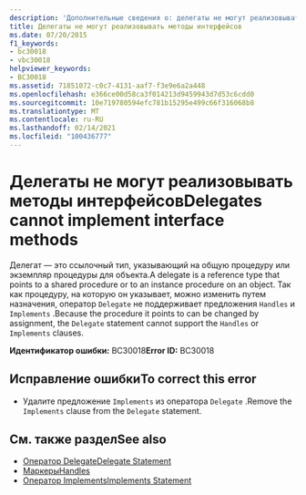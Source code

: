 ```yaml
---
description: 'Дополнительные сведения о: делегаты не могут реализовывать методы интерфейса'
title: Делегаты не могут реализовывать методы интерфейсов
ms.date: 07/20/2015
f1_keywords:
- bc30018
- vbc30018
helpviewer_keywords:
- BC30018
ms.assetid: 71851072-c0c7-4131-aaf7-f3e9e6a2a448
ms.openlocfilehash: e366ce00d58ca3f014213d9459943d7d53c6cdd0
ms.sourcegitcommit: 10e719780594efc781b15295e499c66f316068b8
ms.translationtype: MT
ms.contentlocale: ru-RU
ms.lasthandoff: 02/14/2021
ms.locfileid: "100436777"
---
```

# <a name="delegates-cannot-implement-interface-methods"></a><span data-ttu-id="651e5-103">Делегаты не могут реализовывать методы интерфейсов</span><span class="sxs-lookup"><span data-stu-id="651e5-103">Delegates cannot implement interface methods</span></span>

<span data-ttu-id="651e5-104">Делегат — это ссылочный тип, указывающий на общую процедуру или экземпляр процедуры для объекта.</span><span class="sxs-lookup"><span data-stu-id="651e5-104">A delegate is a reference type that points to a shared procedure or to an instance procedure on an object.</span></span> <span data-ttu-id="651e5-105">Так как процедуру, на которую он указывает, можно изменить путем назначения, оператор `Delegate` не поддерживает предложения `Handles` и `Implements` .</span><span class="sxs-lookup"><span data-stu-id="651e5-105">Because the procedure it points to can be changed by assignment, the `Delegate` statement cannot support the `Handles` or `Implements` clauses.</span></span>  
  
 <span data-ttu-id="651e5-106">**Идентификатор ошибки:** BC30018</span><span class="sxs-lookup"><span data-stu-id="651e5-106">**Error ID:** BC30018</span></span>  
  
## <a name="to-correct-this-error"></a><span data-ttu-id="651e5-107">Исправление ошибки</span><span class="sxs-lookup"><span data-stu-id="651e5-107">To correct this error</span></span>  
  
- <span data-ttu-id="651e5-108">Удалите предложение `Implements` из оператора `Delegate` .</span><span class="sxs-lookup"><span data-stu-id="651e5-108">Remove the `Implements` clause from the `Delegate` statement.</span></span>  
  
## <a name="see-also"></a><span data-ttu-id="651e5-109">См. также раздел</span><span class="sxs-lookup"><span data-stu-id="651e5-109">See also</span></span>

- [<span data-ttu-id="651e5-110">Оператор Delegate</span><span class="sxs-lookup"><span data-stu-id="651e5-110">Delegate Statement</span></span>](../language-reference/statements/delegate-statement.md)
- [<span data-ttu-id="651e5-111">Маркеры</span><span class="sxs-lookup"><span data-stu-id="651e5-111">Handles</span></span>](../language-reference/statements/handles-clause.md)
- [<span data-ttu-id="651e5-112">Оператор Implements</span><span class="sxs-lookup"><span data-stu-id="651e5-112">Implements Statement</span></span>](../language-reference/statements/implements-statement.md)
